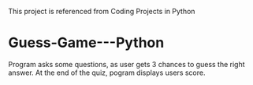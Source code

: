 This project is referenced from Coding Projects in Python
# Guess-Game---Python
Program asks some questions, as user gets 3 chances to guess the right answer.
At the end of the quiz, pogram displays users score.
